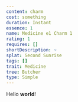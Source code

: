 ```yaml
---
content: charm
cost: something
duration: Instant
essence: 1
name: Medicine e1 Charm 1
rating: 1
requires: []
shortDescription: ~
splat: Second Sunrise
tags: []
trait: Medicine
tree: Butcher
type: Simple
---
```


Hello **world**!

